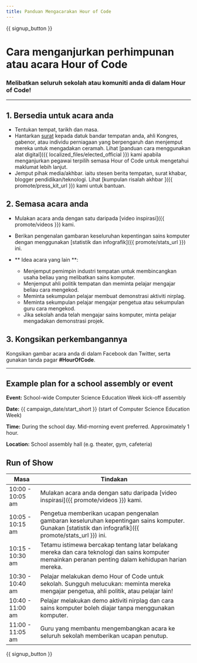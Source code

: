 ```yaml
---
title: Panduan Mengacarakan Hour of Code
---
```


{{ signup_button }}

# Cara menganjurkan perhimpunan atau acara Hour of Code

### Melibatkan seluruh sekolah atau komuniti anda di dalam Hour of Code!

* * *

## 1. Bersedia untuk acara anda

- Tentukan tempat, tarikh dan masa.
- Hantarkan [surat](https://hourofcode.com/promote/resources#sample-emails) kepada datuk bandar tempatan anda, ahli Kongres, gabenor, atau individu perniagaan yang berpengaruh dan menjemput mereka untuk mengadakan ceramah. Lihat [panduan cara menggunakan alat digital]({{ localized_files/elected_official }}) kami apabila menganjurkan pegawai terpilih semasa Hour of Code untuk mengetahui maklumat lebih lanjut.
- Jemput pihak media/akhbar. iaitu stesen berita tempatan, surat khabar, blogger pendidikan/teknologi. Lihat [kumpulan risalah akhbar ]({{ promote/press_kit_url }}) kami untuk bantuan.

## 2. Semasa acara anda

- Mulakan acara anda dengan satu daripada [video inspirasi]({{ promote/videos }}) kami.
- Berikan pengenalan gambaran keseluruhan kepentingan sains komputer dengan menggunakan [statistik dan infografik]({{ promote/stats_url }}) ini.   
      
    
- ** Idea acara yang lain **: 
    - Menjemput pemimpin industri tempatan untuk membincangkan usaha beliau yang melibatkan sains komputer.
    - Menjemput ahli politik tempatan dan meminta pelajar mengajar beliau cara mengekod.
    - Meminta sekumpulan pelajar membuat demonstrasi aktiviti nirplag.
    - Meminta sekumpulan pelajar mengajar pengetua atau sekumpulan guru cara mengekod.
    - Jika sekolah anda telah mengajar sains komputer, minta pelajar mengadakan demonstrasi projek.

## 3. Kongsikan perkembangannya

Kongsikan gambar acara anda di dalam Facebook dan Twitter, serta gunakan tanda pagar **#HourOfCode**.

* * *

## Example plan for a school assembly or event

**Event:** School-wide Computer Science Education Week kick-off assembly

**Date:** {{ campaign_date/start_short }} (start of Computer Science Education Week)

**Time:** During the school day. Mid-morning event preferred. Approximately 1 hour.

**Location:** School assembly hall (e.g. theater, gym, cafeteria)

## Run of Show

| Masa             | Tindakan                                                                                                                                                |
| ---------------- | ------------------------------------------------------------------------------------------------------------------------------------------------------- |
| 10:00 - 10:05 am | Mulakan acara anda dengan satu daripada [video inspirasi]({{ promote/videos }}) kami.                                                                   |
| 10:05 - 10:15 am | Pengetua memberikan ucapan pengenalan gambaran keseluruhan kepentingan sains komputer. Gunakan [statistik dan infografik]({{ promote/stats_url }}) ini. |
| 10:15 - 10:30 am | Tetamu istimewa bercakap tentang latar belakang mereka dan cara teknologi dan sains komputer memainkan peranan penting dalam kehidupan harian mereka.   |
| 10:30 - 10:40 am | Pelajar melakukan demo Hour of Code untuk sekolah. Sungguh melucukan: meminta mereka mengajar pengetua, ahli politik, atau pelajar lain!                |
| 10:40 - 11:00 am | Pelajar melakukan demo aktiviti nirplag dan cara sains komputer boleh diajar tanpa menggunakan komputer.                                                |
| 11:00 - 11:05 am | Guru yang membantu mengembangkan acara ke seluruh sekolah memberikan ucapan penutup.                                                                    |

{{ signup_button }}